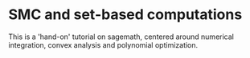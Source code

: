 # SMC and set-based computations
This is a 'hand-on' tutorial on sagemath, centered around numerical integration, convex analysis and polynomial optimization.
